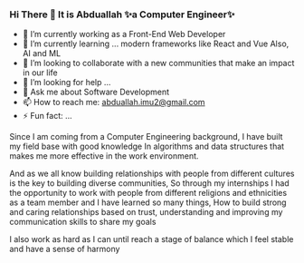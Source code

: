 ### Hi There 👋 It is Abduallah ✨a Computer Engineer✨

- 🔭 I’m currently working as a Front-End Web Developer
- 🌱 I’m currently learning ... modern frameworks like React and Vue Also,  AI and ML
- 👯 I’m looking to collaborate with a new communities that make an impact in our life 
- 🤔 I’m looking for help ...
- 💬 Ask me about Software Development 
- 📫 How to reach me: abduallah.imu2@gmail.com
- ⚡ Fun fact: ...


Since I am coming from a Computer Engineering background, I have built my field base with good knowledge 
In algorithms and data structures that makes me more effective in the work environment. 

And as we all know  building relationships with people from different cultures is the key to building diverse communities, So through my internships
I had the opportunity to work with people from different religions and ethnicities as a team member and I have learned so many things,
How to build strong and caring relationships based on trust, understanding and improving my communication skills to share my goals 

I also work as hard as I can until reach a stage of balance which I feel stable and have a sense of harmony 

